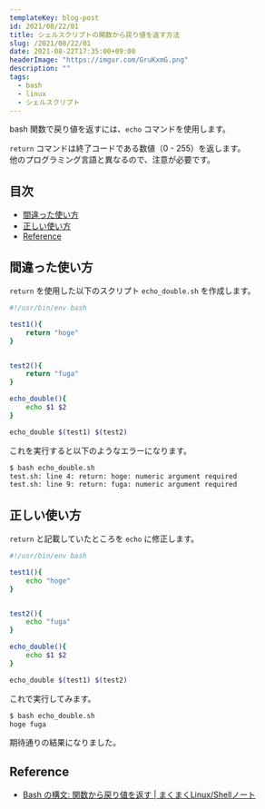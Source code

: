 ```yaml
---
templateKey: blog-post
id: 2021/08/22/01
title: シェルスクリプトの関数から戻り値を返す方法
slug: /2021/08/22/01
date: 2021-08-22T17:35:00+09:00
headerImage: "https://imgur.com/GruKxmG.png"
description: ""
tags:
  - bash
  - linux
  - シェルスクリプト
---
```


bash 関数で戻り値を返すには、`echo` コマンドを使用します。

`return` コマンドは終了コードである数値（0 - 255）を返します。  
他のプログラミング言語と異なるので、注意が必要です。

## 目次
<!-- START doctoc generated TOC please keep comment here to allow auto update -->
<!-- DON'T EDIT THIS SECTION, INSTEAD RE-RUN doctoc TO UPDATE -->


- [間違った使い方](#%E9%96%93%E9%81%95%E3%81%A3%E3%81%9F%E4%BD%BF%E3%81%84%E6%96%B9)
- [正しい使い方](#%E6%AD%A3%E3%81%97%E3%81%84%E4%BD%BF%E3%81%84%E6%96%B9)
- [Reference](#reference)

<!-- END doctoc generated TOC please keep comment here to allow auto update -->

## 間違った使い方

`return` を使用した以下のスクリプト `echo_double.sh` を作成します。

```bash:title=echo_double.sh
#!/usr/bin/env bash

test1(){
    return "hoge"
}


test2(){
    return "fuga"
}

echo_double(){
    echo $1 $2
}

echo_double $(test1) $(test2)
```

これを実行すると以下のようなエラーになります。

```bash
$ bash echo_double.sh
test.sh: line 4: return: hoge: numeric argument required
test.sh: line 9: return: fuga: numeric argument required
```

## 正しい使い方

`return` と記載していたところを `echo` に修正します。

```bash:title=echo_double.sh
#!/usr/bin/env bash

test1(){
    echo "hoge"
}


test2(){
    echo "fuga"
}

echo_double(){
    echo $1 $2
}

echo_double $(test1) $(test2)
```

これで実行してみます。

```bash
$ bash echo_double.sh 
hoge fuga
```

期待通りの結果になりました。

## Reference

- [Bash の構文: 関数から戻り値を返す | まくまくLinux/Shellノート](https://maku77.github.io/linux/syntax/return-value-from-function.html)
